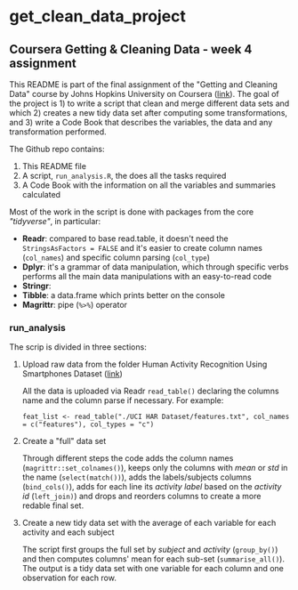 # get_clean_data_project
## Coursera Getting &amp; Cleaning Data - week 4 assignment

This README is part of the final assignment of the "Getting and Cleaning Data" course by Johns Hopkins University on Coursera ([link](https://www.coursera.org/learn/data-cleaning/peer/FIZtT/getting-and-cleaning-data-course-project)).
The goal of the project is 1) to write a script that clean and merge different data sets and which 2) creates a new tidy data set after computing some transformations, and 3) write a Code Book that describes the variables, the data and any transformation performed.

The Github repo contains:
1. This README file
2. A script, `run_analysis.R`, the does all the tasks required
3. A Code Book with the information on all the variables and summaries calculated

Most of the work in the script is done with packages from the core *"tidyverse"*, in particular:
- **Readr**: compared to base read.table, it doesn't need the `StringsAsFactors = FALSE` and it's easier to create column names (`col_names`) and specific column parsing (`col_type`)
- **Dplyr**: it's a grammar of data manipulation, which through specific verbs performs all the main data manipulations with an easy-to-read code
- **Stringr**:
- **Tibble**: a data.frame which prints better on the console
- **Magrittr**: pipe (`%>%`) operator

### run_analysis
The scrip is divided in three sections:
1. Upload raw data from the folder Human Activity Recognition Using Smartphones Dataset ([link](https://d396qusza40orc.cloudfront.net/getdata%2Fprojectfiles%2FUCI%20HAR%20Dataset.zip))
    
    All the data is uploaded via Readr `read_table()` declaring the columns name and the column parse if necessary. For example:
    
    `feat_list <- read_table("./UCI HAR Dataset/features.txt", col_names = c("features"), col_types = "c")`
    
2. Create a "full" data set

    Through different steps the code adds the column names (`magrittr::set_colnames()`), keeps only the columns with *mean* or *std* in the name (`select(match())`), adds the labels/subjects columns (`bind_cols()`), adds for each line its *activity label* based on the *activity id* (`left_join)`) and drops and reorders columns to create a more redable final set.

3. Create a new tidy data set with the average of each variable for each activity and each subject

    The script first groups the full set by *subject* and *activity* (`group_by()`) and then computes columns' mean for each sub-set (`summarise_all()`). The output is a tidy data set with one variable for each column and one observation for each row.
